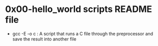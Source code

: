 # 0x00-hello_world scripts README file
- gcc  -E -o c : A script that runs a C file through the preprocessor and save the result into another file
